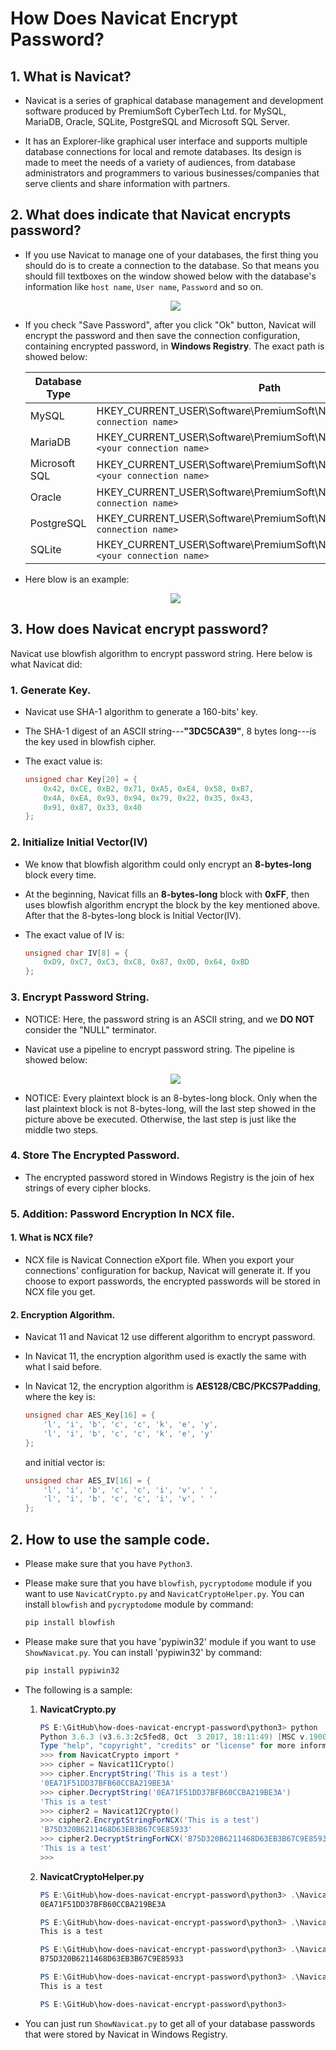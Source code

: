 # How Does Navicat Encrypt Password?

## 1. What is Navicat?
  * Navicat is a series of graphical database management and development software produced by PremiumSoft CyberTech Ltd. for MySQL, MariaDB, Oracle, SQLite, PostgreSQL and Microsoft SQL Server.

  * It has an Explorer-like graphical user interface and supports multiple database connections for local and remote databases. Its design is made to meet the needs of a variety of audiences, from database administrators and programmers to various businesses/companies that serve clients and share information with partners.

## 2. What does indicate that Navicat encrypts password?
  * If you use Navicat to manage one of your databases, the first thing you should do is to create a connection to the database. So that means you should fill textboxes on the window showed below with the database's information like `host name`, `User name`, `Password` and so on.

    <div align="center">
      <img src = "NavicatSetUpConnection.gif">
    </div>

  * If you check "Save Password", after you click "Ok" button, Navicat will encrypt the password and then save the connection configuration, containing encrypted password, in **Windows Registry**. The exact path is showed below:

    |Database Type|Path                                                                                       |
    |-------------|-------------------------------------------------------------------------------------------|
    |MySQL        |HKEY_CURRENT_USER\\Software\\PremiumSoft\\Navicat\\Servers\\`<your connection name>`       |
    |MariaDB      |HKEY_CURRENT_USER\\Software\\PremiumSoft\\NavicatMARIADB\\Servers\\`<your connection name>`|
    |Microsoft SQL|HKEY_CURRENT_USER\\Software\\PremiumSoft\\NavicatMSSQL\\Servers\\`<your connection name>`  |
    |Oracle       |HKEY_CURRENT_USER\\Software\\PremiumSoft\\NavicatOra\\Servers\\`<your connection name>`    |
    |PostgreSQL   |HKEY_CURRENT_USER\\Software\\PremiumSoft\\NavicatPG\\Servers\\`<your connection name>`     |
    |SQLite       |HKEY_CURRENT_USER\\Software\\PremiumSoft\\NavicatSQLite\\Servers\\`<your connection name>` |

  * Here blow is an example:

    <div align="center">
      <img src = "NavicatInRegistry.PNG">
    </div>

## 3. How does Navicat encrypt password?
Navicat use blowfish algorithm to encrypt password string. Here below is what Navicat did:

### 1. Generate Key.  
  * Navicat use SHA-1 algorithm to generate a 160-bits' key.

  * The SHA-1 digest of an ASCII string---**"3DC5CA39"**, 8 bytes long---is the key used in blowfish cipher.

  * The exact value is:

    ~~~cpp
    unsigned char Key[20] = {
        0x42, 0xCE, 0xB2, 0x71, 0xA5, 0xE4, 0x58, 0xB7,
        0x4A, 0xEA, 0x93, 0x94, 0x79, 0x22, 0x35, 0x43,
        0x91, 0x87, 0x33, 0x40
    };
    ~~~

### 2. Initialize Initial Vector(IV)
  * We know that blowfish algorithm could only encrypt an **8-bytes-long** block every time.

  * At the beginning, Navicat fills an **8-bytes-long** block with **0xFF**, then uses blowfish algorithm encrypt the block by the key mentioned above. After that the 8-bytes-long block is Initial Vector(IV).

  * The exact value of IV is:

    ~~~cpp
    unsigned char IV[8] = {
        0xD9, 0xC7, 0xC3, 0xC8, 0x87, 0x0D, 0x64, 0xBD
    };
    ~~~

### 3. Encrypt Password String.
  * NOTICE: Here, the password string is an ASCII string, and we **DO NOT** consider the "NULL" terminator.

  * Navicat use a pipeline to encrypt password string. The pipeline is showed below:

    <div align="center">
      <img src = "EncryptionPipeline.png">
    </div>

  * NOTICE: Every plaintext block is an 8-bytes-long block. Only when the last plaintext block is not 8-bytes-long, will the last step showed in the picture above be executed. Otherwise, the last step is just like the middle two steps.

### 4. Store The Encrypted Password.
  * The encrypted password stored in Windows Registry is the join of hex strings of every cipher blocks.

### 5. Addition: Password Encryption In NCX file.
#### 1. What is NCX file?
  * NCX file is Navicat Connection eXport file. When you export your connections' configuration for backup, Navicat will generate it. If you choose to export passwords, the encrypted passwords will be stored in NCX file you get.

#### 2. Encryption Algorithm.
  * Navicat 11 and Navicat 12 use different algorithm to encrypt password.

  * In Navicat 11, the encryption algorithm used is exactly the same with what I said before.

  * In Navicat 12, the encryption algorithm is __AES128/CBC/PKCS7Padding__, where the key is:

    ```cpp
    unsigned char AES_Key[16] = {
        'l', 'i', 'b', 'c', 'c', 'k', 'e', 'y',
        'l', 'i', 'b', 'c', 'c', 'k', 'e', 'y'
    };
    ```

    and initial vector is:

    ```cpp
    unsigned char AES_IV[16] = {
        'l', 'i', 'b', 'c', 'c', 'i', 'v', ' ',
        'l', 'i', 'b', 'c', 'c', 'i', 'v', ' '
    };
    ```

## 2. How to use the sample code.
  * Please make sure that you have `Python3`.

  * Please make sure that you have `blowfish`, `pycryptodome` module if you want to use `NavicatCrypto.py` and `NavicatCryptoHelper.py`. You can install `blowfish` and `pycryptodome` module by command:

    ```cmd
    pip install blowfish
    ```

  * Please make sure that you have 'pypiwin32' module if you want to use `ShowNavicat.py`. You can install 'pypiwin32' by command:

    ```cmd
    pip install pypiwin32
    ```

  * The following is a sample:

    1. __NavicatCrypto.py__

       ~~~powershell
       PS E:\GitHub\how-does-navicat-encrypt-password\python3> python
       Python 3.6.3 (v3.6.3:2c5fed8, Oct  3 2017, 18:11:49) [MSC v.1900 64 bit (AMD64)] on win32
       Type "help", "copyright", "credits" or "license" for more information.
       >>> from NavicatCrypto import *
       >>> cipher = Navicat11Crypto()
       >>> cipher.EncryptString('This is a test')
       '0EA71F51DD37BFB60CCBA219BE3A'
       >>> cipher.DecryptString('0EA71F51DD37BFB60CCBA219BE3A')
       'This is a test'
       >>> cipher2 = Navicat12Crypto()
       >>> cipher2.EncryptStringForNCX('This is a test')
       'B75D320B6211468D63EB3B67C9E85933'
       >>> cipher2.DecryptStringForNCX('B75D320B6211468D63EB3B67C9E85933')
       'This is a test'
       >>>

       ~~~

    2. __NavicatCryptoHelper.py__

       ```powershell
       PS E:\GitHub\how-does-navicat-encrypt-password\python3> .\NavicatCryptoHelper.py -e "This is a test"
       0EA71F51DD37BFB60CCBA219BE3A

       PS E:\GitHub\how-does-navicat-encrypt-password\python3> .\NavicatCryptoHelper.py -d "0EA71F51DD37BFB60CCBA219BE3A"
       This is a test

       PS E:\GitHub\how-does-navicat-encrypt-password\python3> .\NavicatCryptoHelper.py -e -ncx "This is a test"
       B75D320B6211468D63EB3B67C9E85933

       PS E:\GitHub\how-does-navicat-encrypt-password\python3> .\NavicatCryptoHelper.py -d -ncx "B75D320B6211468D63EB3B67C9E85933"
       This is a test

       PS E:\GitHub\how-does-navicat-encrypt-password\python3>
       ```

  * You can just run `ShowNavicat.py` to get all of your database passwords that were stored by Navicat in Windows Registry.
